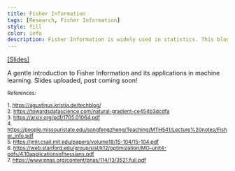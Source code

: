 ```yaml
---
title: Fisher Information
tags: [Research, Fisher Information]
style: fill
color: info
description: Fisher Information is widely used in statistics. This blog details applications of Fisher Information in modern deep learning algorithms.
---
```


<a href="https://meghshukla.github.io/files/blogs/fisher/fisher_applications.pdf" target="_blank">[Slides]</a>

A gentle introduction to Fisher Information and its applications in machine learning.
Slides uploaded, post coming soon!

<sup>References: 

<sup>1. https://agustinus.kristia.de/techblog/ </sup><br>
<sup>2. https://towardsdatascience.com/natural-gradient-ce454b3dcdfa </sup><br>
<sup>3. https://arxiv.org/pdf/1705.01064.pdf </sup><br>
<sup>4. https://people.missouristate.edu/songfengzheng/Teaching/MTH541/Lecture%20notes/Fisher_info.pdf </sup><br>
<sup>5. https://jmlr.csail.mit.edu/papers/volume18/15-104/15-104.pdf </sup><br>
<sup>6. https://web.stanford.edu/group/sisl/k12/optimization/MO-unit4-pdfs/4.10applicationsofhessians.pdf </sup><br>
<sup>7. https://www.pnas.org/content/pnas/114/13/3521.full.pdf </sup><br>
